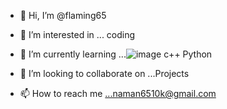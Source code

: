 - 👋 Hi, I’m @flaming65
- 👀 I’m interested in ... coding
- 🌱 I’m currently learning ...![image](https://user-images.githubusercontent.com/113375991/190148420-ead0eef1-e391-4dde-86d5-87bc2db899e0.png) c++ Python

- 💞️ I’m looking to collaborate on ...Projects
- 📫 How to reach me ...naman6510k@gmail.com

<!---
flaming65/flaming65 is a ✨ special ✨ repository because its `README.md` (this file) appears on your GitHub profile.
You can click the Preview link to take a look at your changes.
--->

